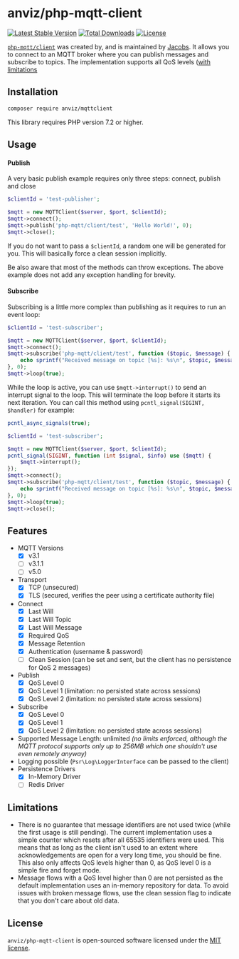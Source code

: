 # anviz/php-mqtt-client

[![Latest Stable Version](https://poser.pugx.org/php-mqtt/client/v)](//packagist.org/packages/anviz/php-mqtt-client) 
[![Total Downloads](https://poser.pugx.org/php-mqtt/client/downloads)](//packagist.org/packages/anviz/php-mqtt-client) 
[![License](https://poser.pugx.org/php-mqtt/client/license)](//packagist.org/packages/anviz/php-mqtt-client)

[`php-mqtt/client`](https://packagist.org/packages/anviz/php-mqtt-client) was created by, and is maintained by [Jacobs](https://github.com/AnvizJacobs).
It allows you to connect to an MQTT broker where you can publish messages and subscribe to topics.
The implementation supports all QoS levels ([with limitations](#limitations)


## Installation
```bash
composer require anviz/mqttclient
```
This library requires PHP version 7.2 or higher.

## Usage
#### Publish
A very basic publish example requires only three steps: connect, publish and close
```php
$clientId = 'test-publisher';

$mqtt = new MQTTClient($server, $port, $clientId);
$mqtt->connect();
$mqtt->publish('php-mqtt/client/test', 'Hello World!', 0);
$mqtt->close();
```
If you do not want to pass a `$clientId`, a random one will be generated for you. This will basically force a clean session implicitly.

Be also aware that most of the methods can throw exceptions. The above example does not add any exception handling for brevity.

#### Subscribe
Subscribing is a little more complex than publishing as it requires to run an event loop:
```php
$clientId = 'test-subscriber';

$mqtt = new MQTTClient($server, $port, $clientId);
$mqtt->connect();
$mqtt->subscribe('php-mqtt/client/test', function ($topic, $message) {
    echo sprintf("Received message on topic [%s]: %s\n", $topic, $message);
}, 0);
$mqtt->loop(true);
```
While the loop is active, you can use `$mqtt->interrupt()` to send an interrupt signal to the loop. This will terminate the loop before it starts its next iteration. You can call this method using `pcntl_signal(SIGINT, $handler)` for example:
```php
pcntl_async_signals(true);

$clientId = 'test-subscriber';

$mqtt = new MQTTClient($server, $port, $clientId);
pcntl_signal(SIGINT, function (int $signal, $info) use ($mqtt) {
    $mqtt->interrupt();
});
$mqtt->connect();
$mqtt->subscribe('php-mqtt/client/test', function ($topic, $message) {
    echo sprintf("Received message on topic [%s]: %s\n", $topic, $message);
}, 0);
$mqtt->loop(true);
$mqtt->close();
```

## Features

- MQTT Versions
  - [x] v3.1
  - [ ] v3.1.1
  - [ ] v5.0
- Transport
  - [x] TCP (unsecured)
  - [x] TLS (secured, verifies the peer using a certificate authority file)
- Connect
  - [x] Last Will
  - [x] Last Will Topic
  - [x] Last Will Message
  - [x] Required QoS
  - [x] Message Retention
  - [x] Authentication (username & password)
  - [ ] Clean Session (can be set and sent, but the client has no persistence for QoS 2 messages)
- Publish
  - [x] QoS Level 0
  - [x] QoS Level 1 (limitation: no persisted state across sessions)
  - [x] QoS Level 2 (limitation: no persisted state across sessions)
- Subscribe
  - [x] QoS Level 0
  - [x] QoS Level 1
  - [x] QoS Level 2 (limitation: no persisted state across sessions)
- Supported Message Length: unlimited _(no limits enforced, although the MQTT protocol supports only up to 256MB which one shouldn't use even remotely anyway)_
- Logging possible (`Psr\Log\LoggerInterface` can be passed to the client)
- Persistence Drivers
  - [x] In-Memory Driver
  - [ ] Redis Driver
  
## Limitations

- There is no guarantee that message identifiers are not used twice (while the first usage is still pending).
  The current implementation uses a simple counter which resets after all 65535 identifiers were used.
  This means that as long as the client isn't used to an extent where acknowledgements are open for a very long time, you should be fine.
  This also only affects QoS levels higher than 0, as QoS level 0 is a simple fire and forget mode.
- Message flows with a QoS level higher than 0 are not persisted as the default implementation uses an in-memory repository for data.
  To avoid issues with broken message flows, use the clean session flag to indicate that you don't care about old data.

## License

`anviz/php-mqtt-client` is open-sourced software licensed under the [MIT license](LICENSE.md).